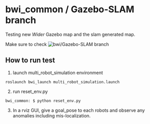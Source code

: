 bwi_common / Gazebo-SLAM branch
==========
Testing new *Wider* Gazebo map and the slam generated map.

Make sure to check ![bwi/Gazebo-SLAM](https://github.com/utexas-bwi/bwi/tree/Gazebo-SLAM) branch

## How to run test
1. launch multi_robot_simulation environment
```
roslaunch bwi_launch multi_robot_simulation.launch
```
2. run reset_env.py
```
bwi_common: $ python reset_env.py
```
3. In a rviz GUI, give a goal_pose to each robots and observe any anomalies including mis-localization.
